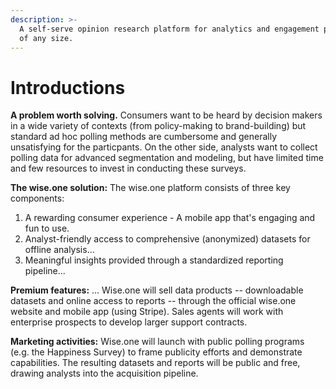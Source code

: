 ```yaml
---
description: >-
  A self-serve opinion research platform for analytics and engagement projects
  of any size.
---
```


# Introductions

**A problem worth solving.** Consumers want to be heard by decision makers in a wide variety of contexts \(from policy-making to brand-building\) but standard ad hoc polling methods are cumbersome and generally unsatisfying for the particpants. On the other side, analysts want to collect polling data for advanced segmentation and modeling, but have limited time and few resources to invest in conducting these surveys.

**The wise.one solution:** The wise.one platform consists of three key components: 

1. A rewarding consumer experience - A mobile app that's engaging and fun to use.
2. Analyst-friendly access to comprehensive \(anonymized\) datasets for offline analysis... 
3. Meaningful insights provided through a standardized reporting pipeline...

**Premium features:** ... Wise.one will sell data products -- downloadable datasets and online access to reports -- through the official wise.one website and mobile app \(using Stripe\). Sales agents will work with enterprise prospects to develop larger support contracts.

**Marketing activities:** Wise.one will launch with public polling programs \(e.g. the Happiness Survey\) to frame publicity efforts and demonstrate capabilities. The resulting datasets and reports will be public and free, drawing analysts into the acquisition pipeline.

